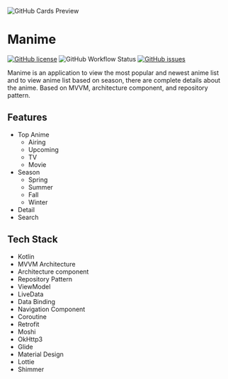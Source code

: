 ![GitHub Cards Preview](https://github.com/agustiyann/Manime/blob/main/preview/manime.jpeg?raw=true)

# Manime
[![GitHub license](https://img.shields.io/github/license/agustiyann/Manime?style=flat-square)](https://github.com/agustiyann/Manime/blob/main/LICENSE)
![GitHub Workflow Status](https://img.shields.io/github/workflow/status/agustiyann/Manime/Android%20CI?logo=github&style=flat-square)
[![GitHub issues](https://img.shields.io/github/issues/agustiyann/Manime?style=flat-square)](https://github.com/agustiyann/Manime/issues)

Manime is an application to view the most popular and newest anime list and to view anime list based on season, there are complete details about the anime. Based on MVVM,
architecture component, and repository pattern.

## Features
- Top Anime
  - Airing
  - Upcoming
  - TV
  - Movie
- Season
  - Spring
  - Summer
  - Fall
  - Winter
- Detail
- Search

## Tech Stack
- Kotlin
- MVVM Architecture
- Architecture component
- Repository Pattern
- ViewModel
- LiveData
- Data Binding
- Navigation Component
- Coroutine
- Retrofit
- Moshi
- OkHttp3
- Glide
- Material Design
- Lottie
- Shimmer
